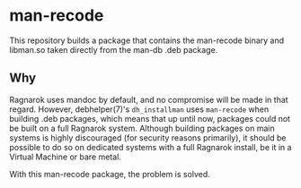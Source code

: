 # man-recode

This repository builds a package that contains the man-recode binary and
libman.so taken directly from the man-db .deb package.

## Why

Ragnarok uses mandoc by default, and no compromise will be made in that
regard. However, debhelper(7)'s `dh_installman` uses `man-recode` when
building .deb packages, which means that up until now, packages could
not be built on a full Ragnarok system. Although building packages on
main systems is highly discouraged (for security reasons primarily), it
should be possible to do so on dedicated systems with a full Ragnarok
install, be it in a Virtual Machine or bare metal.

With this man-recode package, the problem is solved.
